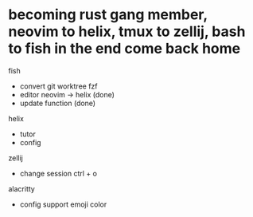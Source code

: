 # becoming rust gang member, neovim to helix, tmux to zellij, bash to fish in the end come back home

fish
- convert git worktree fzf 
- editor neovim -> helix (done)
- update function (done)

helix
- tutor
- config

zellij
- change session ctrl + o

alacritty
- config support emoji color
